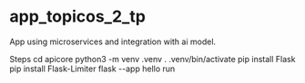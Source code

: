# app_topicos_2_tp
App using microservices and integration with ai model.

Steps
cd apicore
python3 -m venv .venv
. .venv/bin/activate
pip install Flask
pip install Flask-Limiter
flask --app hello run
